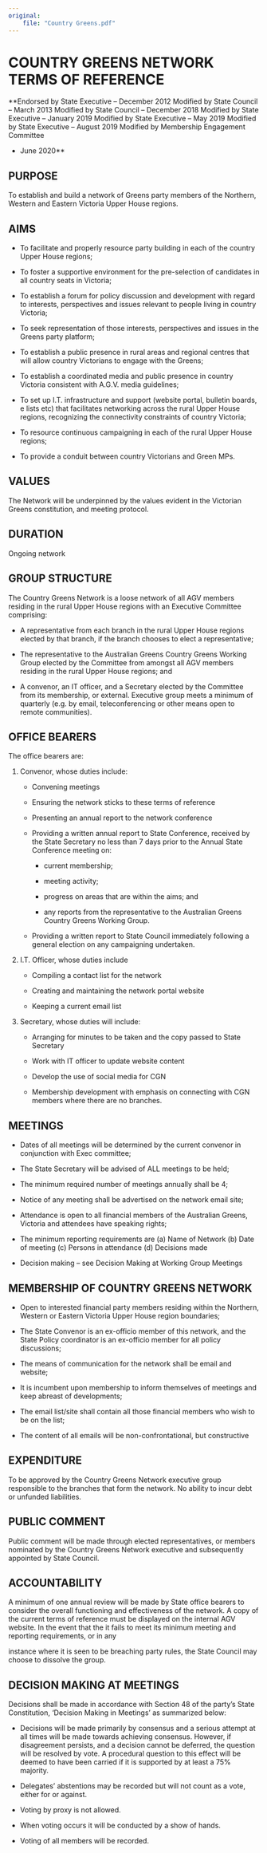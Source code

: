 ```yaml
---
original:
    file: "Country Greens.pdf"
---
```


# COUNTRY GREENS NETWORK TERMS OF REFERENCE

**Endorsed by State Executive – December 2012
Modified by State Council – March 2013
Modified by State Council – December 2018
Modified by State Executive – January 2019
Modified by State Executive – May 2019
Modified by State Executive – August 2019
Modified by Membership Engagement Committee 
* June 2020**

## PURPOSE

To establish and build a network of Greens party members of the Northern, Western and
Eastern Victoria Upper House regions.

## AIMS


* To facilitate and properly resource party building in each of the country Upper House regions;

* To foster a supportive environment for the pre-selection of candidates in all country seats in
Victoria;

* To establish a forum for policy discussion and development with regard to interests,
perspectives and issues relevant to people living in country Victoria;

* To seek representation of those interests, perspectives and issues in the Greens party
platform;

* To establish a public presence in rural areas and regional centres that will allow country
Victorians to engage with the Greens;

* To establish a coordinated media and public presence in country Victoria consistent with
A.G.V. media guidelines;

* To set up I.T. infrastructure and support (website portal, bulletin boards, e lists etc) that
facilitates networking across the rural Upper House regions, recognizing the connectivity
constraints of country Victoria;

* To resource continuous campaigning in each of the rural Upper House regions;

* To provide a conduit between country Victorians and Green MPs.

## VALUES

The Network will be underpinned by the values evident in the Victorian Greens constitution, and
meeting protocol.

## DURATION

Ongoing network

## GROUP STRUCTURE

The Country Greens Network is a loose network of all AGV members residing in the rural Upper
House regions with an Executive Committee comprising:

* A representative from each branch in the rural Upper House regions elected by that branch, if
the branch chooses to elect a representative;

* The representative to the Australian Greens Country Greens Working Group elected by the
Committee from amongst all AGV members residing in the rural Upper House regions; and

* A convenor, an IT officer, and a Secretary elected by the Committee from its membership, or
external.
Executive group meets a minimum of quarterly (e.g. by email, teleconferencing or other means
open to remote communities).

## OFFICE BEARERS

The office bearers are:

1. Convenor, whose duties include:

    * Convening meetings

    * Ensuring the network sticks to these terms of reference

    * Presenting an annual report to the network conference

    * Providing a written annual report to State Conference, received by the State Secretary no less
    than 7 days prior to the Annual State Conference meeting on:

      * current membership;

      * meeting activity;

      * progress on areas that are within the aims; and

      * any reports from the representative to the Australian Greens Country Greens
          Working Group.

    * Providing a written report to State Council immediately following a general election on any
    campaigning undertaken.

2. I.T. Officer, whose duties include

    * Compiling a contact list for the network

    * Creating and maintaining the network portal website

    * Keeping a current email list

3. Secretary, whose duties will include:

    * Arranging for minutes to be taken and the copy passed to State Secretary

    * Work with IT officer to update website content

    * Develop the use of social media for CGN

    * Membership development with emphasis on connecting with CGN members where there are
    no branches.

## MEETINGS


* Dates of all meetings will be determined by the current convenor in conjunction with Exec
committee;

* The State Secretary will be advised of ALL meetings to be held;

* The minimum required number of meetings annually shall be 4;

* Notice of any meeting shall be advertised on the network email site;

* Attendance is open to all financial members of the Australian Greens, Victoria and attendees
have speaking rights;

* The minimum reporting requirements are (a) Name of Network (b) Date of meeting (c) Persons
in attendance (d) Decisions made

* Decision making – see Decision Making at Working Group Meetings

## MEMBERSHIP OF COUNTRY GREENS NETWORK


* Open to interested financial party members residing within the Northern, Western or Eastern
Victoria Upper House region boundaries;

* The State Convenor is an ex-officio member of this network, and the State Policy coordinator
is an ex-officio member for all policy discussions;

* The means of communication for the network shall be email and website;

* It is incumbent upon membership to inform themselves of meetings and keep abreast of
developments;

* The email list/site shall contain all those financial members who wish to be on the list;

* The content of all emails will be non-confrontational, but constructive

## EXPENDITURE

To be approved by the Country Greens Network executive group responsible to the branches that
form the network. No ability to incur debt or unfunded liabilities.

## PUBLIC COMMENT

Public comment will be made through elected representatives, or members nominated by the
Country Greens Network executive and subsequently appointed by State Council.

## ACCOUNTABILITY

A minimum of one annual review will be made by State office bearers to consider the overall
functioning and effectiveness of the network. A copy of the current terms of reference must be
displayed on the internal AGV website.
In the event that the it fails to meet its minimum meeting and reporting requirements, or in any


instance where it is seen to be breaching party rules, the State Council may choose to dissolve the
group.

## DECISION MAKING AT MEETINGS

Decisions shall be made in accordance with Section 48 of the party’s State Constitution, ‘Decision
Making in Meetings’ as summarized below:

* Decisions will be made primarily by consensus and a serious attempt at all times will be made
towards achieving consensus. However, if disagreement persists, and a decision cannot be
deferred, the question will be resolved by vote. A procedural question to this effect will be
deemed to have been carried if it is supported by at least a 75% majority.

* Delegates’ abstentions may be recorded but will not count as a vote, either for or against.

* Voting by proxy is not allowed.

* When voting occurs it will be conducted by a show of hands.

* Voting of all members will be recorded.


